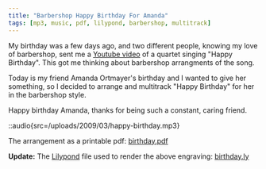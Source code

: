 ```yaml
---
title: "Barbershop Happy Birthday For Amanda"
tags: [mp3, music, pdf, lilypond, barbershop, multitrack]
---
```


My birthday was a few days ago, and two different people, knowing my love of barbershop, sent me a [Youtube video](http://www.youtube.com/watch?v=Q1ljOdTM9l4) of a quartet singing "Happy Birthday". This got me thinking about barbershop arrangments of the song.

Today is my friend Amanda Ortmayer's birthday and I wanted to give her something, so I decided to arrange and multitrack "Happy Birthday" for her in the barbershop style.

Happy birthday Amanda, thanks for being such a constant, caring friend.

::audio{src=/uploads/2009/03/happy-birthday.mp3}

The arrangement as a printable pdf: [birthday.pdf](/uploads/2009/03/birthday.pdf)

**Update:**
The [Lilypond](http://lilypond.org/web/) file used to render the above engraving: [birthday.ly](/uploads/2009/03/birthday.ly)
